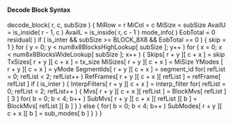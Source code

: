 #### Decode Block Syntax

<div class="syntax">
decode_block( r, c, subSize ) {
    MiRow = r
    MiCol = c
    MiSize = subSize
    AvailU = is_inside( r - 1, c )
    AvailL = is_inside( r, c - 1 )
    mode_info( )
    EobTotal = 0
    residual( )
    if ( is_inter && subSize >= BLOCK_8X8 && EobTotal == 0 ) {
        skip = 1
    }
    for ( y = 0; y < num8x8BlocksHighLookup[ subSize ]; y++ )
        for ( x = 0; x < num8x8BlocksWideLookup[ subSize ]; x++ ) {
            Skips[ r + y ][ c + x ] = skip
            TxSizes[ r + y ][ c + x ] = tx_size
            MiSizes[ r + y ][ c + x ] = MiSize
            YModes [ r + y ][ c + x ] = yMode
            SegmentIds[ r + y ][ c + x ] = segment_id
            for( refList = 0; refList < 2; refList++ )
                RefFrames[ r + y ][ c + x ][ refList ] = refFrame[ refList ]
            if ( is_inter ) {
                InterpFilters[ r + y ][ c + x ] = interp_filter
                for( refList = 0; refList < 2; refList++ ) {
                    Mvs[ r + y ][ c + x ][ refList ] = BlockMvs[ refList ][ 3 ]
                    for( b = 0; b < 4; b++ )
                        SubMvs[ r + y ][ c + x ][ refList ][ b ] = BlockMvs[ refList ][ b ]
                }
            } else {
                for( b = 0; b < 4; b++ )
                    SubModes[ r + y ][ c + x ][ b ] = sub_modes[ b ]
            }
        }
}
</div>
